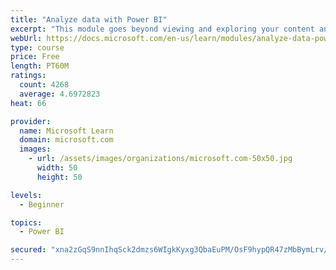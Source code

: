 ```yaml
---
title: "Analyze data with Power BI"
excerpt: "This module goes beyond viewing and exploring your content and explains how to interact with it by working with reports and dashboards to uncover and share new business insights."
webUrl: https://docs.microsoft.com/en-us/learn/modules/analyze-data-power-bi/
type: course
price: Free
length: PT60M
ratings:
  count: 4268
  average: 4.6972823
heat: 66

provider:
  name: Microsoft Learn
  domain: microsoft.com
  images:
    - url: /assets/images/organizations/microsoft.com-50x50.jpg
      width: 50
      height: 50

levels:
  - Beginner

topics:
  - Power BI

secured: "xna2zGqS9nnIhqSck2dmzs6WIgkKyxg3QbaEuPM/OsF9hypQR47zMbBymLrv/TKn4Fis9cCefEoU4fCscdOLlr9P98Sg3RIdxv8dJ2cG1qfwiJwGmdUKPhATpquLC57OIkPWCJ3Tcxg6xescn5FXHeo2/rIgSfsOhQsm8RymjJrmILaODJV6FRD21P5m8vJTxzoT/AJKlcYMyGPcfl+St3TKYwwXGuz8BnfnoVzNbT9LfnhCB9jJSPRM7GZcAlKB4+H294E/3DajIa2S6Nhj0CRCrDH8PcByvKwMYv9QCgWYpGQ6Igmt1qAhB3t/WnDVu7nQhWL+WQDvHHfRIgv64k5t09Wc9Q7J7ex2p2tsn21NfFYv2A7zbqFXfT9PK+Y2E0R/tQ0LYK3PK/ttZAYf5A==;VKvJ1SEzKnMdNekxGu3XRw=="
---
```


